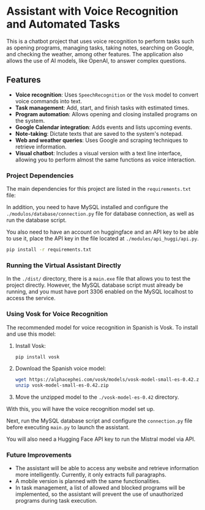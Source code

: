 
# Assistant with Voice Recognition and Automated Tasks

This is a chatbot project that uses voice recognition to perform tasks such as opening programs, managing tasks, taking notes, searching on Google, and checking the weather, among other features. The application also allows the use of AI models, like OpenAI, to answer complex questions.

## Features

- **Voice recognition**: Uses `SpeechRecognition` or the `Vosk` model to convert voice commands into text.
- **Task management**: Add, start, and finish tasks with estimated times.
- **Program automation**: Allows opening and closing installed programs on the system.
- **Google Calendar integration**: Adds events and lists upcoming events.
- **Note-taking**: Dictate texts that are saved to the system's notepad.
- **Web and weather queries**: Uses Google and scraping techniques to retrieve information.
- **Visual chatbot**: Includes a visual version with a text line interface, allowing you to perform almost the same functions as voice interaction.

### Project Dependencies

The main dependencies for this project are listed in the `requirements.txt` file:

In addition, you need to have MySQL installed and configure the `./modulos/database/connection.py` file for database connection, as well as run the database script.

You also need to have an account on huggingface and an API key to be able to use it, place the API key in the file located at `./modules/api_huggi/api.py`.

```bash
pip install -r requirements.txt
```

### Running the Virtual Assistant Directly

In the `./dist/` directory, there is a `main.exe` file that allows you to test the project directly. However, the MySQL database script must already be running, and you must have port 3306 enabled on the MySQL localhost to access the service.

### Using Vosk for Voice Recognition

The recommended model for voice recognition in Spanish is Vosk. To install and use this model:

1. Install Vosk:

    ```bash
    pip install vosk
    ```

2. Download the Spanish voice model:

    ```bash
    wget https://alphacephei.com/vosk/models/vosk-model-small-es-0.42.zip
    unzip vosk-model-small-es-0.42.zip
    ```

3. Move the unzipped model to the `./vosk-model-es-0.42` directory.

With this, you will have the voice recognition model set up.

Next, run the MySQL database script and configure the `connection.py` file before executing `main.py` to launch the assistant.

You will also need a Hugging Face API key to run the Mistral model via API.

### Future Improvements

- The assistant will be able to access any website and retrieve information more intelligently. Currently, it only extracts full paragraphs.
- A mobile version is planned with the same functionalities.
- In task management, a list of allowed and blocked programs will be implemented, so the assistant will prevent the use of unauthorized programs during task execution.
